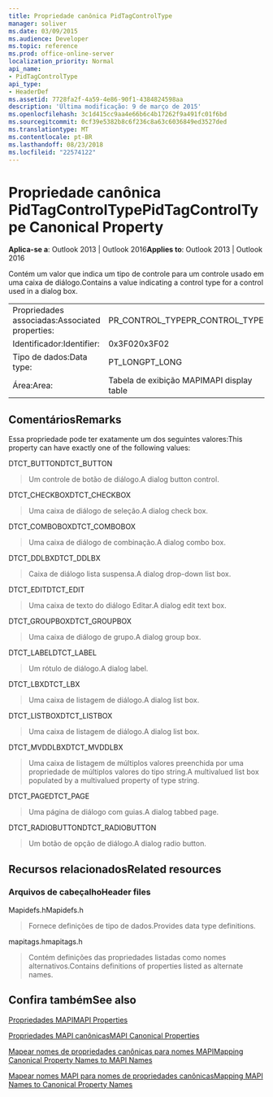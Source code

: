 ```yaml
---
title: Propriedade canônica PidTagControlType
manager: soliver
ms.date: 03/09/2015
ms.audience: Developer
ms.topic: reference
ms.prod: office-online-server
localization_priority: Normal
api_name:
- PidTagControlType
api_type:
- HeaderDef
ms.assetid: 7728fa2f-4a59-4e86-90f1-4384824598aa
description: 'Última modificação: 9 de março de 2015'
ms.openlocfilehash: 3c1d415cc9aa4e66b6c4b17262f9a491fc01f6bd
ms.sourcegitcommit: 0cf39e5382b8c6f236c8a63c6036849ed3527ded
ms.translationtype: MT
ms.contentlocale: pt-BR
ms.lasthandoff: 08/23/2018
ms.locfileid: "22574122"
---
```

# <a name="pidtagcontroltype-canonical-property"></a><span data-ttu-id="716d2-103">Propriedade canônica PidTagControlType</span><span class="sxs-lookup"><span data-stu-id="716d2-103">PidTagControlType Canonical Property</span></span>

  
  
<span data-ttu-id="716d2-104">**Aplica-se a**: Outlook 2013 | Outlook 2016</span><span class="sxs-lookup"><span data-stu-id="716d2-104">**Applies to**: Outlook 2013 | Outlook 2016</span></span> 
  
<span data-ttu-id="716d2-105">Contém um valor que indica um tipo de controle para um controle usado em uma caixa de diálogo.</span><span class="sxs-lookup"><span data-stu-id="716d2-105">Contains a value indicating a control type for a control used in a dialog box.</span></span> 
  
|||
|:-----|:-----|
|<span data-ttu-id="716d2-106">Propriedades associadas:</span><span class="sxs-lookup"><span data-stu-id="716d2-106">Associated properties:</span></span>  <br/> |<span data-ttu-id="716d2-107">PR_CONTROL_TYPE</span><span class="sxs-lookup"><span data-stu-id="716d2-107">PR_CONTROL_TYPE</span></span>  <br/> |
|<span data-ttu-id="716d2-108">Identificador:</span><span class="sxs-lookup"><span data-stu-id="716d2-108">Identifier:</span></span>  <br/> |<span data-ttu-id="716d2-109">0x3F02</span><span class="sxs-lookup"><span data-stu-id="716d2-109">0x3F02</span></span>  <br/> |
|<span data-ttu-id="716d2-110">Tipo de dados:</span><span class="sxs-lookup"><span data-stu-id="716d2-110">Data type:</span></span>  <br/> |<span data-ttu-id="716d2-111">PT_LONG</span><span class="sxs-lookup"><span data-stu-id="716d2-111">PT_LONG</span></span>  <br/> |
|<span data-ttu-id="716d2-112">Área:</span><span class="sxs-lookup"><span data-stu-id="716d2-112">Area:</span></span>  <br/> |<span data-ttu-id="716d2-113">Tabela de exibição MAPI</span><span class="sxs-lookup"><span data-stu-id="716d2-113">MAPI display table</span></span>  <br/> |
   
## <a name="remarks"></a><span data-ttu-id="716d2-114">Comentários</span><span class="sxs-lookup"><span data-stu-id="716d2-114">Remarks</span></span>

<span data-ttu-id="716d2-115">Essa propriedade pode ter exatamente um dos seguintes valores:</span><span class="sxs-lookup"><span data-stu-id="716d2-115">This property can have exactly one of the following values:</span></span>
  
<span data-ttu-id="716d2-116">DTCT_BUTTON</span><span class="sxs-lookup"><span data-stu-id="716d2-116">DTCT_BUTTON</span></span> 
  
> <span data-ttu-id="716d2-117">Um controle de botão de diálogo.</span><span class="sxs-lookup"><span data-stu-id="716d2-117">A dialog button control.</span></span>
    
<span data-ttu-id="716d2-118">DTCT_CHECKBOX</span><span class="sxs-lookup"><span data-stu-id="716d2-118">DTCT_CHECKBOX</span></span> 
  
> <span data-ttu-id="716d2-119">Uma caixa de diálogo de seleção.</span><span class="sxs-lookup"><span data-stu-id="716d2-119">A dialog check box.</span></span>
    
<span data-ttu-id="716d2-120">DTCT_COMBOBOX</span><span class="sxs-lookup"><span data-stu-id="716d2-120">DTCT_COMBOBOX</span></span> 
  
> <span data-ttu-id="716d2-121">Uma caixa de diálogo de combinação.</span><span class="sxs-lookup"><span data-stu-id="716d2-121">A dialog combo box.</span></span>
    
<span data-ttu-id="716d2-122">DTCT_DDLBX</span><span class="sxs-lookup"><span data-stu-id="716d2-122">DTCT_DDLBX</span></span> 
  
> <span data-ttu-id="716d2-123">Caixa de diálogo lista suspensa.</span><span class="sxs-lookup"><span data-stu-id="716d2-123">A dialog drop-down list box.</span></span>
    
<span data-ttu-id="716d2-124">DTCT_EDIT</span><span class="sxs-lookup"><span data-stu-id="716d2-124">DTCT_EDIT</span></span> 
  
> <span data-ttu-id="716d2-125">Uma caixa de texto do diálogo Editar.</span><span class="sxs-lookup"><span data-stu-id="716d2-125">A dialog edit text box.</span></span>
    
<span data-ttu-id="716d2-126">DTCT_GROUPBOX</span><span class="sxs-lookup"><span data-stu-id="716d2-126">DTCT_GROUPBOX</span></span> 
  
> <span data-ttu-id="716d2-127">Uma caixa de diálogo de grupo.</span><span class="sxs-lookup"><span data-stu-id="716d2-127">A dialog group box.</span></span>
    
<span data-ttu-id="716d2-128">DTCT_LABEL</span><span class="sxs-lookup"><span data-stu-id="716d2-128">DTCT_LABEL</span></span> 
  
> <span data-ttu-id="716d2-129">Um rótulo de diálogo.</span><span class="sxs-lookup"><span data-stu-id="716d2-129">A dialog label.</span></span>
    
<span data-ttu-id="716d2-130">DTCT_LBX</span><span class="sxs-lookup"><span data-stu-id="716d2-130">DTCT_LBX</span></span> 
  
> <span data-ttu-id="716d2-131">Uma caixa de listagem de diálogo.</span><span class="sxs-lookup"><span data-stu-id="716d2-131">A dialog list box.</span></span>
    
<span data-ttu-id="716d2-132">DTCT_LISTBOX</span><span class="sxs-lookup"><span data-stu-id="716d2-132">DTCT_LISTBOX</span></span> 
  
> <span data-ttu-id="716d2-133">Uma caixa de listagem de diálogo.</span><span class="sxs-lookup"><span data-stu-id="716d2-133">A dialog list box.</span></span>
    
<span data-ttu-id="716d2-134">DTCT_MVDDLBX</span><span class="sxs-lookup"><span data-stu-id="716d2-134">DTCT_MVDDLBX</span></span> 
  
> <span data-ttu-id="716d2-135">Uma caixa de listagem de múltiplos valores preenchida por uma propriedade de múltiplos valores do tipo string.</span><span class="sxs-lookup"><span data-stu-id="716d2-135">A multivalued list box populated by a multivalued property of type string.</span></span>
    
<span data-ttu-id="716d2-136">DTCT_PAGE</span><span class="sxs-lookup"><span data-stu-id="716d2-136">DTCT_PAGE</span></span> 
  
> <span data-ttu-id="716d2-137">Uma página de diálogo com guias.</span><span class="sxs-lookup"><span data-stu-id="716d2-137">A dialog tabbed page.</span></span>
    
<span data-ttu-id="716d2-138">DTCT_RADIOBUTTON</span><span class="sxs-lookup"><span data-stu-id="716d2-138">DTCT_RADIOBUTTON</span></span> 
  
> <span data-ttu-id="716d2-139">Um botão de opção de diálogo.</span><span class="sxs-lookup"><span data-stu-id="716d2-139">A dialog radio button.</span></span>
    
## <a name="related-resources"></a><span data-ttu-id="716d2-140">Recursos relacionados</span><span class="sxs-lookup"><span data-stu-id="716d2-140">Related resources</span></span>

### <a name="header-files"></a><span data-ttu-id="716d2-141">Arquivos de cabeçalho</span><span class="sxs-lookup"><span data-stu-id="716d2-141">Header files</span></span>

<span data-ttu-id="716d2-142">Mapidefs.h</span><span class="sxs-lookup"><span data-stu-id="716d2-142">Mapidefs.h</span></span>
  
> <span data-ttu-id="716d2-143">Fornece definições de tipo de dados.</span><span class="sxs-lookup"><span data-stu-id="716d2-143">Provides data type definitions.</span></span>
    
<span data-ttu-id="716d2-144">mapitags.h</span><span class="sxs-lookup"><span data-stu-id="716d2-144">mapitags.h</span></span>
  
> <span data-ttu-id="716d2-145">Contém definições das propriedades listadas como nomes alternativos.</span><span class="sxs-lookup"><span data-stu-id="716d2-145">Contains definitions of properties listed as alternate names.</span></span>
    
## <a name="see-also"></a><span data-ttu-id="716d2-146">Confira também</span><span class="sxs-lookup"><span data-stu-id="716d2-146">See also</span></span>



[<span data-ttu-id="716d2-147">Propriedades MAPI</span><span class="sxs-lookup"><span data-stu-id="716d2-147">MAPI Properties</span></span>](mapi-properties.md)
  
[<span data-ttu-id="716d2-148">Propriedades MAPI canônicas</span><span class="sxs-lookup"><span data-stu-id="716d2-148">MAPI Canonical Properties</span></span>](mapi-canonical-properties.md)
  
[<span data-ttu-id="716d2-149">Mapear nomes de propriedades canônicas para nomes MAPI</span><span class="sxs-lookup"><span data-stu-id="716d2-149">Mapping Canonical Property Names to MAPI Names</span></span>](mapping-canonical-property-names-to-mapi-names.md)
  
[<span data-ttu-id="716d2-150">Mapear nomes MAPI para nomes de propriedades canônicas</span><span class="sxs-lookup"><span data-stu-id="716d2-150">Mapping MAPI Names to Canonical Property Names</span></span>](mapping-mapi-names-to-canonical-property-names.md)

